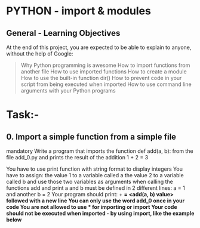 # PYTHON - import & modules

## General - Learning Objectives
At the end of this project, you are expected to be able to explain to anyone, without the help of Google:
>Why Python programming is awesome
>How to import functions from another file
>How to use imported functions
>How to create a module
>How to use the built-in function dir()
>How to prevent code in your script from being executed when imported
>How to use command line arguments with your Python programs

# Task:-

## 0. Import a simple function from a simple file
mandatory
Write a program that imports the function def add(a, b): from the file add_0.py and prints the result of the addition 1 + 2 = 3

You have to use print function with string format to display integers
You have to assign:
the value 1 to a variable called a
the value 2 to a variable called b
and use those two variables as arguments when calling the functions add and print
a and b must be defined in 2 different lines: a = 1 and another b = 2
Your program should print: <a value> + <b value> = <add(a, b) value> followed with a new line
You can only use the word add_0 once in your code
You are not allowed to use * for importing or __import__
Your code should not be executed when imported - by using __import__, like the example below

